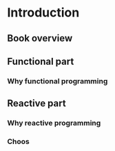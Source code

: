 # Introduction

## Book overview

###

## Functional part

### Why functional programming



## Reactive part

### Why reactive programming

### Choos
